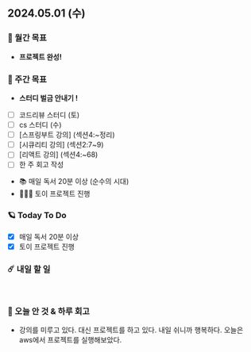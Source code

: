 ## 2024.05.01 (수)

### 🚀 월간 목표

- **프로젝트 완성!**
  <br/>

### 💫 주간 목표

- **스터디 벌금 안내기 !**
- [ ] 코드리뷰 스터디 (토)
- [ ] cs 스터디 (수)
- [ ] [스프링부트 강의] (섹션4:~정리)
- [ ] [시큐리티 강의] (섹션2:7~9)
- [ ] [리액트 강의] (섹션4:~68)
- [ ] 한 주 회고 작성 
- 📚 매일 독서 20분 이상 (순수의 시대)
- 🦹🏻‍♀️ 토이 프로젝트 진행
  <br/>

### 🪐 Today To Do

- [x] 매일 독서 20분 이상
- [x] 토이 프로젝트 진행
  <br/>

### ☄️ 내일 할 일

  <br/>

### 👾 오늘 안 것 & 하루 회고

- 강의를 미루고 있다. 대신 프로젝트를 하고 있다. 내일 쉬니까 행복하다. 오늘은 aws에서 프로젝트를 실행해보았다. 